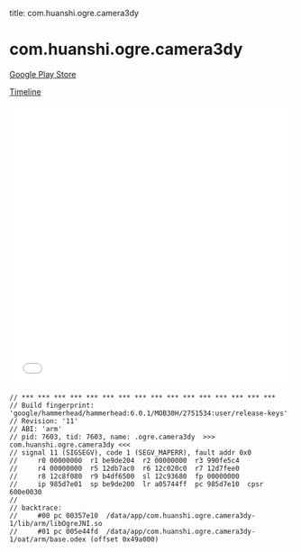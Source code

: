 title: com.huanshi.ogre.camera3dy

# com.huanshi.ogre.camera3dy

[Google Play Store](https://play.google.com/store/apps/details?id=com.huanshi.ogre.camera3dy)

[Timeline](./vis-timeline.html)

<iframe src="./vis-timeline.html" width="100%" height="500px" style="border:none;"></iframe>

```
// *** *** *** *** *** *** *** *** *** *** *** *** *** *** *** ***
// Build fingerprint: 'google/hammerhead/hammerhead:6.0.1/MOB30H/2751534:user/release-keys'
// Revision: '11'
// ABI: 'arm'
// pid: 7603, tid: 7603, name: .ogre.camera3dy  >>> com.huanshi.ogre.camera3dy <<<
// signal 11 (SIGSEGV), code 1 (SEGV_MAPERR), fault addr 0x0
//     r0 00000000  r1 be9de204  r2 00000000  r3 990fe5c4
//     r4 00000000  r5 12db7ac0  r6 12c020c0  r7 12d7fee0
//     r8 12c8f080  r9 b4df6500  sl 12c93680  fp 00000000
//     ip 985d7e01  sp be9de200  lr a05744ff  pc 985d7e10  cpsr 600e0030
// 
// backtrace:
//     #00 pc 00357e10  /data/app/com.huanshi.ogre.camera3dy-1/lib/arm/libOgreJNI.so
//     #01 pc 005e44fd  /data/app/com.huanshi.ogre.camera3dy-1/oat/arm/base.odex (offset 0x49a000)

```



